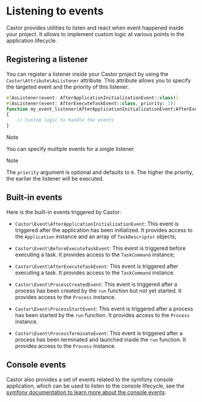 # Listening to events

Castor provides utilities to listen and react when event happened inside your
project. It allows to implement custom logic at various points in the
application lifecycle.

## Registering a listener

You can register a listener inside your Castor project by using the
`Castor\Attribute\AsListener` attribute. This attribute allows you to specify
the targeted event and the priority of this listener.

```php
#[AsListener(event: AfterApplicationInitializationEvent::class)]
#[AsListener(event: AfterExecuteTaskEvent::class, priority: 1)]
function my_event_listener(AfterApplicationInitializationEvent|AfterExecuteTaskEvent $event): void
{
    // Custom logic to handle the events
}
```

> [!NOTE]
> You can specify multiple events for a single listener.

> [!NOTE]
> The `priority` argument is optional and defaults to `0`. The higher the
> priority, the earlier the listener will be executed.

## Built-in events

Here is the built-in events triggered by Castor:

* `Castor\Event\AfterApplicationInitializationEvent`: This event is triggered
  after the application has been initialized. It provides access to the
  `Application` instance and an array of `TaskDescriptor` objects;

* `Castor\Event\BeforeExecuteTaskEvent`: This event is triggered before
  executing a task. It provides access to the `TaskCommand` instance;

* `Castor\Event\AfterExecuteTaskEvent`: This event is triggered after executing
  a task. It provides access to the `TaskCommand` instance.

* `Castor\Event\ProcessCreatedEvent`: This event is triggered after a process
  has been created by the `run` function but not yet started. It provides access
  to the `Process` instance.

* `Castor\Event\ProcessStartEvent`: This event is triggered after a process has
  been started by the `run` function. It provides access to the `Process`
  instance.

* `Castor\Event\ProcessTerminateEvent`: This event is triggered after a process has
  been terminated and launched inside the `run` function. It provides access to
  the `Process` instance.

## Console events

Castor also provides a set of events related to the symfony console application,
which can be used to listen to the console lifecycle, see the [symfony documentation
to learn more about the console events](https://symfony.com/doc/current/components/console/events.html).
